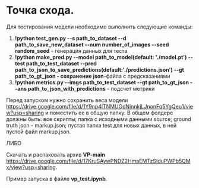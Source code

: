 # Точка схода.

Для тестирования модели необходимо выполнить следующие команды:

1) **!python test_gen.py --s path_to_dataset --d path_to_save_new_dataset --num number_of_images --seed random_seed** - генерация данных для теста
2) **!python make_pred.py --model path_to_model(default: './model.pt') --test path_to_test_dataset --pred path_to_json_to_save_predictions(default:'./predictions.json') --gt path_to_gt_json - сохранение json**-файла с предсказаниями
3) **!python metrics.py --imgs path_to_test_dataset --gt path_to_gt_json --ans path_to_json_with_predictions** - подсчет метрики

Перед запуском нужно сохранить веса модели https://drive.google.com/file/d/1Y9np4lTNMUGdNinnkjLJnonFq5YgQeu1/view?usp=sharing и поместить ее в общую папку. В общем фолдере должны быть: все скрипты; папка с исходными данными source; ground truth json - markup.json; пустая папка test для новых данных, в ней пустой файл markup.json.

ЛИБО

Скачать и распаковать архив **VP-main** https://drive.google.com/file/d/17KruSAywPNDZ2HmaEMTzSIduPWPb5QMx/view?usp=sharing. 

Пример запуска в файле **vp_test.ipynb**.
